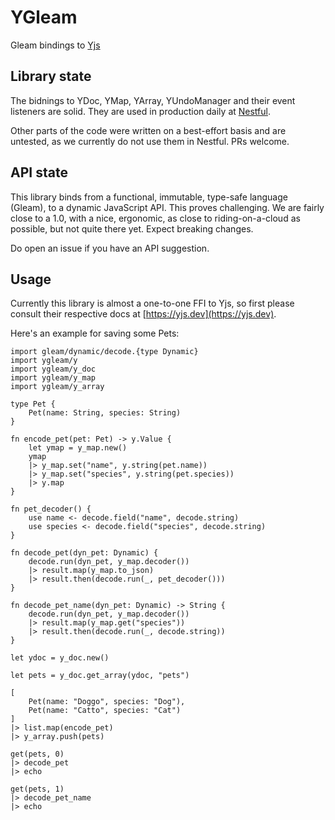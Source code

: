# YGleam

Gleam bindings to [Yjs](https://github.com/yjs/yjs)

## Library state

The bidnings to YDoc, YMap, YArray, YUndoManager and their event listeners are
solid. They are used in production daily at [Nestful](https://nestful.app).

Other parts of the code were written on a best-effort basis and are untested, as
we currently do not use them in Nestful. PRs welcome.

## API state

This library binds from a functional, immutable, type-safe language (Gleam), to
a dynamic JavaScript API. This proves challenging. We are fairly close to a 1.0,
with a nice, ergonomic, as close to riding-on-a-cloud as possible, but not quite
there yet. Expect breaking changes.

Do open an issue if you have an API suggestion.

## Usage

Currently this library is almost a one-to-one FFI to Yjs, so first please
consult their respective docs at [https://yjs.dev](https://yjs.dev).

Here's an example for saving some Pets:

```gleam
import gleam/dynamic/decode.{type Dynamic}
import ygleam/y
import ygleam/y_doc
import ygleam/y_map
import ygleam/y_array

type Pet {
    Pet(name: String, species: String)
}

fn encode_pet(pet: Pet) -> y.Value {
    let ymap = y_map.new()
    ymap
    |> y_map.set("name", y.string(pet.name))
    |> y_map.set("species", y.string(pet.species))
    |> y.map
}

fn pet_decoder() {
    use name <- decode.field("name", decode.string)
    use species <- decode.field("species", decode.string)
}

fn decode_pet(dyn_pet: Dynamic) {
    decode.run(dyn_pet, y_map.decoder())
    |> result.map(y_map.to_json)
    |> result.then(decode.run(_, pet_decoder()))
}

fn decode_pet_name(dyn_pet: Dynamic) -> String {
    decode.run(dyn_pet, y_map.decoder())
    |> result.map(y_map.get("species"))
    |> result.then(decode.run(_, decode.string))
}

let ydoc = y_doc.new()

let pets = y_doc.get_array(ydoc, "pets")

[
    Pet(name: "Doggo", species: "Dog"),
    Pet(name: "Catto", species: "Cat")
]
|> list.map(encode_pet)
|> y_array.push(pets)

get(pets, 0)
|> decode_pet
|> echo

get(pets, 1)
|> decode_pet_name
|> echo

```
